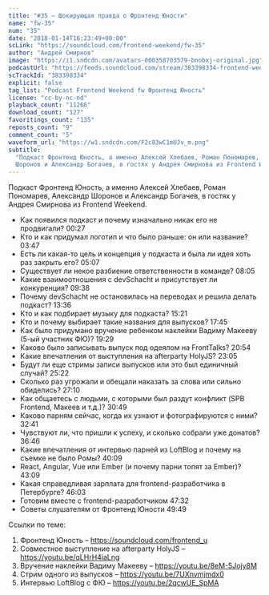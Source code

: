 ```yaml
---
title: "#35 – Шокирующая правда о Фронтенд Юности"
name: "fw-35"
num: "35"
date: "2018-01-14T16:23:49+00:00"
scLink: "https://soundcloud.com/frontend-weekend/fw-35"
author: "Андрей Смирнов"
image: "https://i1.sndcdn.com/avatars-000358703579-bnobxj-original.jpg"
podcastUrl: "https://feeds.soundcloud.com/stream/383398334-frontend-weekend-fw-35.m4a"
scTrackId: "383398334"
explicit: false
tag_list: "Podcast Frontend Weekend fw Фронтенд Юность"
license: "cc-by-nc-nd"
playback_count: "11266"
download_count: "127"
favoritings_count: "135"
reposts_count: "9"
comment_count: "5"
waveform_url: "https://w1.sndcdn.com/F2c83wC1mUJv_m.png"
subtitle:
  "Подкаст Фронтенд Юность, а именно Алексей Хлебаев, Роман Пономарев, Александр
  Шоронов и Александр Богачев, в гостях у Андрея Смирнова из Frontend Weekend. "
---
```


Подкаст Фронтенд Юность, а именно Алексей Хлебаев, Роман Пономарев, Александр
Шоронов и Александр Богачев, в гостях у Андрея Смирнова из Frontend Weekend.

- Как появился подкаст и почему изначально никак его не продвигали?
  <timecode sec="27">00:27</timecode>
- Кто и как придумал логотип и что было раньше: он или название?
  <timecode sec="227">03:47</timecode>
- Есть ли какая-то цель и концепция у подкаста и была ли идея хоть раз закрыть
  его? <timecode sec="307">05:07</timecode>
- Существует ли некое разбиение ответственности в команде?
  <timecode sec="485">08:05</timecode>
- Какие взаимоотношения с devSchacht и присутствует ли конкуренция?
  <timecode sec="578">09:38</timecode>
- Почему devSchacht не остановилась на переводах и решила делать подкаст?
  <timecode sec="816">13:36</timecode>
- Кто и как подбирает музыку для подкаста? <timecode sec="921">15:21</timecode>
- Кто и почему выбирает такие названия для выпусков?
  <timecode sec="1065">17:45</timecode>
- Как было придумано вручение ребенком наклейки Вадиму Макееву (5-ый участник
  ФЮ)? <timecode sec="1169">19:29</timecode>
- Каково было записывать выпуск под одеялом на FrontTalks?
  <timecode sec="1254">20:54</timecode>
- Какие впечатления от выступления на afterparty HolyJS?
  <timecode sec="1385">23:05</timecode>
- Будут ли еще стримы записи выпусков или это был единичный случай?
  <timecode sec="1522">25:22</timecode>
- Сколько раз угрожали и обещали наказать за слова или сильно обиделись?
  <timecode sec="1630">27:10</timecode>
- Как общаетесь с людьми, с которыми был раздут конфликт (SPB Frontend, Макеев и
  т.д.)? <timecode sec="1849">30:49</timecode>
- Каково парням сейчас, когда их узнают и фотографируются с ними?
  <timecode sec="1961">32:41</timecode>
- Чувствуют ли, что пришли к успеху, и сколько собрали уже донатов?
  <timecode sec="2206">36:46</timecode>
- Какие впечатления от интервью парней из LoftBlog и почему на съемке не было
  Ромы? <timecode sec="2409">40:09</timecode>
- React, Angular, Vue или Ember (и почему парни топят за Ember)?
  <timecode sec="2589">43:09</timecode>
- Какая справедливая зарплата для frontend-разработчика в Петербурге?
  <timecode sec="2763">46:03</timecode>
- Готовим вместе с frontend-разработчиком <timecode sec="2852">47:32</timecode>
- Советы слушателям от Фронтенд Юности <timecode sec="2989">49:49</timecode>

Ссылки по теме:

1. Фронтенд Юность – <https://soundcloud.com/frontend_u>
2. Совместное выступление на afterparty HolyJS – <https://youtu.be/qLHrH4iaLng>
3. Вручение наклейки Вадиму Макееву – <https://youtu.be/8eM-5Jojy8M>
4. Стрим одного из выпусков – <https://youtu.be/7UXnvmjmdx0>
5. Интервью LoftBlog c ФЮ – <https://youtu.be/2qcwUE_SpMA>
